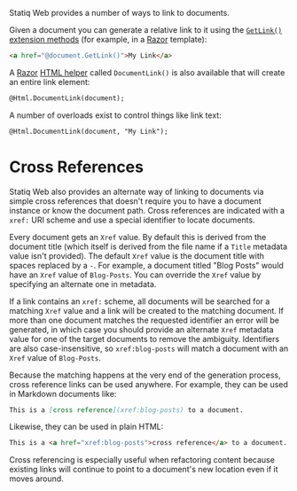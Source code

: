 Statiq Web provides a number of ways to link to documents.

Given a document you can generate a relative link to it using the [`GetLink()` extension methods](xref:linking-to-documents) (for example, in a [Razor](xref:web-razor) template):

```html
<a href="@document.GetLink()">My Link</a>
```

A [Razor](xref:web-razor) [HTML helper](https://docs.microsoft.com/en-us/dotnet/api/microsoft.aspnetcore.mvc.viewfeatures.htmlhelper) called `DocumentLink()` is also available that will create an entire link element:

```txt
@Html.DocumentLink(document);
```

A number of overloads exist to control things like link text:

```txt
@Html.DocumentLink(document, "My Link");
```

# Cross References

Statiq Web also provides an alternate way of linking to documents via simple cross references that doesn't require you to have a document instance or know the document path. Cross references are indicated with a `xref:` URI scheme and use a special identifier to locate documents.

Every document gets an `Xref` value. By default this is derived from the document title (which itself is derived from the file name if a `Title` metadata value isn't provided). The default `Xref` value is the document title with spaces replaced by a `-`. For example, a document titled "Blog Posts" would have an `Xref` value of `Blog-Posts`. You can override the `Xref` value by specifying an alternate one in metadata.

If a link contains an `xref:` scheme, all documents will be searched for a matching `Xref` value and a link will be created to the matching document. If more than one document matches the requested identifier an error will be generated, in which case you should provide an alternate `Xref` metadata value for one of the target documents to remove the ambiguity. Identifiers are also case-insensitive, so `xref:blog-posts` will match a document with an `Xref` value of `Blog-Posts`.

Because the matching happens at the very end of the generation process, cross reference links can be used anywhere. For example, they can be used in Markdown documents like:

```md
This is a [cross reference](xref:blog-posts) to a document.
```

Likewise, they can be used in plain HTML:

```html
This is a <a href="xref:blog-posts">cross reference</a> to a document.
```

Cross referencing is especially useful when refactoring content because existing links will continue to point to a document's new location even if it moves around.

